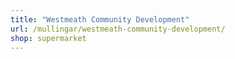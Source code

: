 ```yaml
---
title: "Westmeath Community Development"
url: /mullingar/westmeath-community-development/
shop: supermarket
---
```

